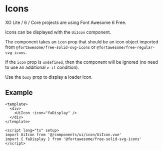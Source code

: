# Icons

XO Lite / 6 / Core projects are using Font Awesome 6 Free.

Icons can be displayed with the `UiIcon` component.

The component takes an `icon` prop that should be an icon object imported from `@fortawesome/free-solid-svg-icons` or `@fortawesome/free-regular-svg-icons`.

If the `icon` prop is `undefined`, then the component will be ignored (no need to use an additional `v-if` condition).

Use the `busy` prop to display a loader icon.

## Example

```vue
<template>
  <div>
    <UiIcon :icon="faDisplay" />
  </div>
</template>

<script lang="ts" setup>
import UiIcon from '@/components/ui/icon/UiIcon.vue'
import { faDisplay } from '@fortawesome/free-solid-svg-icons'
</script>
```
